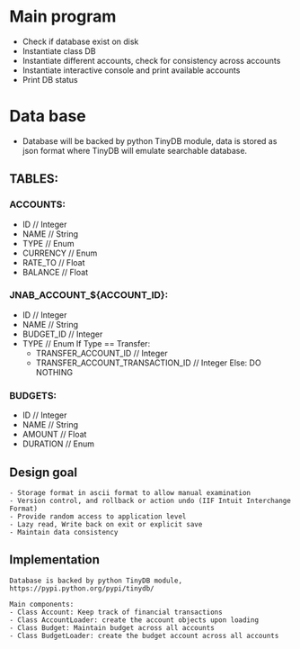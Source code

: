 # Main program
- Check if database exist on disk
- Instantiate class DB
- Instantiate different accounts, check for consistency across accounts
- Instantiate interactive console and print available accounts
- Print DB status

# Data base
- Database will be backed by python TinyDB module, data is stored as json format where TinyDB will emulate searchable database.

## TABLES:
### ACCOUNTS:
- ID		// Integer
- NAME		// String
- TYPE		// Enum
- CURRENCY	// Enum
- RATE_TO	// Float
- BALANCE	// Float

### JNAB_ACCOUNT_${ACCOUNT_ID}:
- ID		// Integer
- NAME		// String
- BUDGET_ID // Integer
- TYPE		// Enum
	If Type == Transfer:
	- TRANSFER_ACCOUNT_ID				// Integer
	- TRANSFER_ACCOUNT_TRANSACTION_ID	// Integer
	Else:
		DO NOTHING

### BUDGETS:
- ID		// Integer
- NAME		// String
- AMOUNT	// Float
- DURATION	// Enum


## Design goal

	- Storage format in ascii format to allow manual examination
	- Version control, and rollback or action undo (IIF Intuit Interchange Format)
	- Provide random access to application level
	- Lazy read, Write back on exit or explicit save
	- Maintain data consistency

## Implementation
	Database is backed by python TinyDB module, https://pypi.python.org/pypi/tinydb/

	Main components:
	- Class Account: Keep track of financial transactions
	- Class AccountLoader: create the account objects upon loading
	- Class Budget: Maintain budget across all accounts
	- Class BudgetLoader: create the budget account across all accounts
